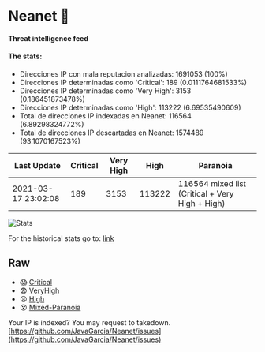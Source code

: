 # Neanet :hocho:
#### Threat intelligence feed
#### The stats:

- Direcciones IP con mala reputacion analizadas: 1691053 (100%)
- Direcciones IP determinadas como 'Critical':  189 (0.0111764681533%)
- Direcciones IP determinadas como 'Very High':  3153 (0.186451873478%)
- Direcciones IP determinadas como 'High':  113222 (6.69535490609)
- Total de direcciones IP indexadas en Neanet:  116564 (6.89298324772%)
- Total de direcciones IP descartadas en Neanet:  1574489 (93.1070167523%)

| Last Update | Critical | Very High | High | Paranoia |
| --- | --- | --- | --- | --- |
| 2021-03-17 23:02:08 | 189 | 3153 | 113222 | 116564 mixed list (Critical + Very High + High)|

![Stats](https://docs.google.com/spreadsheets/d/e/2PACX-1vSnaNMIXVabIpDJjufMlzH7poXnshF3mgd8Is1g9ytUEzVsP5my4Trn8f-xkoLLQ38xpL3HtmUexLo6/pubchart?oid=501124687&format=image)

For the historical stats go to: [link](/stats.csv)
## Raw
- :scream: [Critical](https://raw.githubusercontent.com/JavaGarcia/Neanet/master/blacklists/neanet_critical.txt)
- :fearful: [VeryHigh](https://raw.githubusercontent.com/JavaGarcia/Neanet/master/blacklists/neanet_veryHigh.txtt)
- :frowning: [High](https://raw.githubusercontent.com/JavaGarcia/Neanet/master/blacklists/neanet_high.txt)
- :dizzy_face: [Mixed-Paranoia](https://raw.githubusercontent.com/JavaGarcia/Neanet/master/blacklists/neanet_all.txt)


Your IP is indexed? You may request to takedown. [https://github.com/JavaGarcia/Neanet/issues](https://github.com/JavaGarcia/Neanet/issues)












































































































































































































































































































































































































































































































































































































































































































































































































































































































































































































































































































































































































































































































































































































































































































































































































































































































































































































































































































































































































































































































































































































































































































































































































































































































































































































































































































































































































































































































































































































































































































































































































































































































































































































































































































































































































































































































































































































































































































































































































































































































































































































































































































































































































































































































































































































































































































































































































































































































































































































































































































































